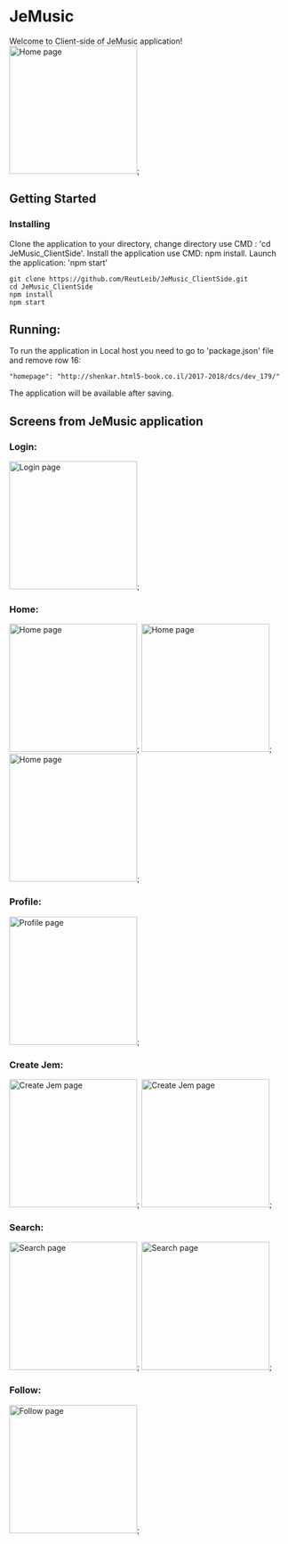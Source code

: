 # JeMusic

Welcome to Client-side of JeMusic application! <br>
<img src="ReadMe/logo2.JPG" alt="Home page" width="230" padding="10"/>;


## Getting Started
### Installing

Clone the application to your directory, 
change directory use CMD : 'cd JeMusic_ClientSide'.
Install the application use CMD: npm install.
Launch the application: 'npm start'

```
git clone https://github.com/ReutLeib/JeMusic_ClientSide.git
cd JeMusic_ClientSide
npm install
npm start
```

## Running:

To run the application in Local host you need to go to 'package.json' file 
and remove row 16:
```
"homepage": "http://shenkar.html5-book.co.il/2017-2018/dcs/dev_179/"
```
The application will be available after saving. 

## Screens from JeMusic application
### Login:
<img src="ReadMe/1.jpeg" alt="Login page" width="230"/>;
### Home:
<img src="ReadMe/homePage2.jpeg" alt="Home page" width="230"/>;
<img src="ReadMe/homePage3.jpeg" alt="Home page" width="230"/>;
<img src="ReadMe/homePage4.jpeg" alt="Home page" width="230"/>;
### Profile:
<img src="ReadMe/profile8.jpeg" alt="Profile page" width="230"/>;
### Create Jem:
<img src="ReadMe/createJem5.jpeg" alt="Create Jem page" width="230"/>;
<img src="ReadMe/create10.JPG" alt="Create Jem page" width="230"/>;
### Search:
<img src="ReadMe/searchJem6.jpeg" alt="Search page" width="230"/>;
<img src="ReadMe/result7.JPG" alt="Search page" width="230"/>;
### Follow:
<img src="ReadMe/follow9.JPG" alt="Follow page" width="230"/>;
